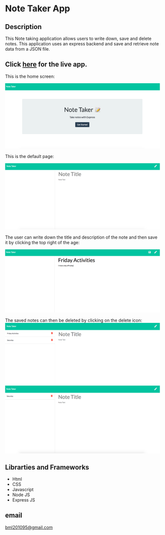 
 # Note Taker App
 

 ## Description
 This Note taking application allows users to write down, save and delete notes. This application  uses an express backend and save and retrieve note data from a JSON file. 
 
  ## Click [here](https://serene-crag-34434.herokuapp.com/) for the live app.
  
   This is the home screen:
 
 ![Home Screenshot](images/Home.png)  
 
 This is the default page:
 
  ![Home Screenshot](images/default.png)
  
  The user can write down the title and description of the note and then save it by clicking the top right of the age:
  
   ![Home Screenshot](images/Note.png) 
   
   The saved notes can then be deleted by clicking on the delete icon:
    ![Home Screenshot](images/delete1.png) 
     ![Home Screenshot](images/delete2.png)  
     
 ## Librarties and Frameworks
 
  - Html
 - CSS
 - Javascript
 - Node JS
 - Express JS
 


## email
bml201095@gmail.com








 
 
